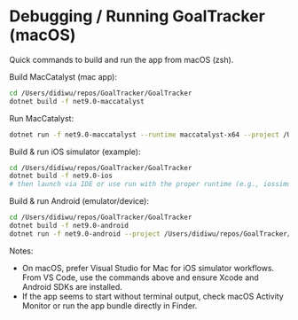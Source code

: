 # Debugging / Running GoalTracker (macOS)

Quick commands to build and run the app from macOS (zsh).

Build MacCatalyst (mac app):

```bash
cd /Users/didiwu/repos/GoalTracker/GoalTracker
dotnet build -f net9.0-maccatalyst
```

Run MacCatalyst:

```bash
dotnet run -f net9.0-maccatalyst --runtime maccatalyst-x64 --project /Users/didiwu/repos/GoalTracker/GoalTracker/GoalTracker.csproj
```

Build & run iOS simulator (example):

```bash
cd /Users/didiwu/repos/GoalTracker/GoalTracker
dotnet build -f net9.0-ios
# then launch via IDE or use run with the proper runtime (e.g., iossimulator-x64)
```

Build & run Android (emulator/device):

```bash
cd /Users/didiwu/repos/GoalTracker/GoalTracker
dotnet build -f net9.0-android
dotnet run -f net9.0-android --project /Users/didiwu/repos/GoalTracker/GoalTracker/GoalTracker.csproj
```

Notes:
- On macOS, prefer Visual Studio for Mac for iOS simulator workflows. From VS Code, use the commands above and ensure Xcode and Android SDKs are installed.
- If the app seems to start without terminal output, check macOS Activity Monitor or run the app bundle directly in Finder.
